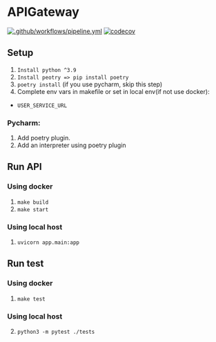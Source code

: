 # APIGateway
[![.github/workflows/pipeline.yml](https://github.com/CyberpunkTeam/APIGateway/actions/workflows/pipeline.yml/badge.svg)](https://github.com/CyberpunkTeam/APIGateway/actions/workflows/pipeline.yml)
[![codecov](https://codecov.io/gh/CyberpunkTeam/APIGateway/branch/master/graph/badge.svg?token=4259NEDTAG)](https://codecov.io/gh/CyberpunkTeam/APIGateway)

## Setup

1. ```Install python ^3.9```
2. ```Install peotry => pip install poetry```
3.  ```poetry install``` (if you use pycharm, skip this step)
4. Complete env vars in makefile or set in local env(if not use docker):
- ```USER_SERVICE_URL```


### Pycharm:
1. Add poetry plugin.
2. Add an interpreter using poetry plugin


## Run API

### Using docker

1. ```make build```
2. ```make start```

### Using local host
1. ```uvicorn app.main:app```

## Run test

### Using docker

1. ```make test```

### Using local host
2. ```python3 -m pytest ./tests```
